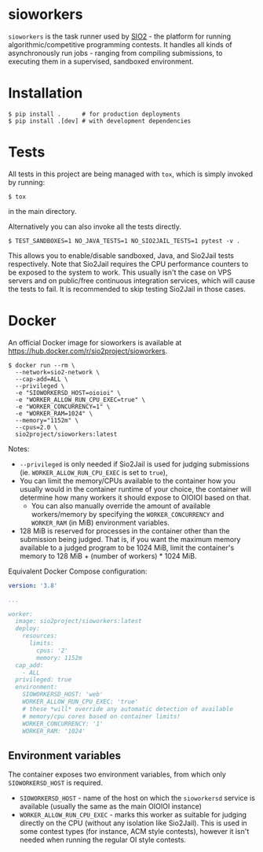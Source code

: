 # sioworkers

`sioworkers` is the task runner used by [SIO2](https://github.com/sio2project/oioioi) - the platform for running algorithmic/competitive programming contests. It handles all kinds of asynchronously run jobs - ranging from compiling submissions, to executing them in a supervised, sandboxed environment.

# Installation

```
$ pip install .      # for production deployments
$ pip install .[dev] # with development dependencies
```

# Tests

All tests in this project are being managed with `tox`, which is simply invoked by running:

```console
$ tox
```

in the main directory.

Alternatively you can also invoke all the tests directly.

```console
$ TEST_SANDBOXES=1 NO_JAVA_TESTS=1 NO_SIO2JAIL_TESTS=1 pytest -v .
```
This allows you to enable/disable sandboxed, Java, and Sio2Jail tests respectively.
Note that Sio2Jail requires the CPU performance counters to be exposed to the system to work.
This usually isn't the case on VPS servers and on public/free continuous integration services,
which will cause the tests to fail. It is recommended to skip testing Sio2Jail in those cases.

# Docker

An official Docker image for sioworkers is available at https://hub.docker.com/r/sio2project/sioworkers.

```console
$ docker run --rm \
  --network=sio2-network \
  --cap-add=ALL \
  --privileged \
  -e "SIOWORKERSD_HOST=oioioi" \
  -e "WORKER_ALLOW_RUN_CPU_EXEC=true" \
  -e "WORKER_CONCURRENCY=1" \
  -e "WORKER_RAM=1024" \
  --memory="1152m" \
  --cpus=2.0 \
  sio2project/sioworkers:latest
```

Notes:
* `--privileged` is only needed if Sio2Jail is used for judging submissions (ie. `WORKER_ALLOW_RUN_CPU_EXEC` is set to `true`),
* You can limit the memory/CPUs available to the container how you usually would in the container runtime of your choice,
  the container will determine how many workers it should expose to OIOIOI based on that.
  * You can also manually override the amount of available workers/memory by specifying the `WORKER_CONCURRENCY`
    and `WORKER_RAM` (in MiB) environment variables.
* 128 MiB is reserved for processes in the container other than the submission being judged. That is, if you want
  the maximum memory available to a judged program to be 1024 MiB, limit the container's memory to
  128 MiB + (number of workers) * 1024 MiB.

Equivalent Docker Compose configuration:

```yaml
version: '3.8'

...

worker:
  image: sio2project/sioworkers:latest
  deploy:
    resources:
      limits:
        cpus: '2'
        memory: 1152m
  cap_add:
    - ALL
  privileged: true
  environment:
    SIOWORKERSD_HOST: 'web'
    WORKER_ALLOW_RUN_CPU_EXEC: 'true'
    # these *will* override any automatic detection of available
    # memory/cpu cores based on container limits!
    WORKER_CONCURRENCY: '1'
    WORKER_RAM: '1024'
```

## Environment variables

The container exposes two environment variables, from which only `SIOWORKERSD_HOST` is required.

* `SIOWORKERSD_HOST` - name of the host on which the `sioworkersd` service is available (usually the same as the main OIOIOI instance)
* `WORKER_ALLOW_RUN_CPU_EXEC` - marks this worker as suitable for judging directly on the CPU (without any isolation like Sio2Jail).
  This is used in some contest types (for instance, ACM style contests), however it isn't needed when running the regular OI style
  contests.
